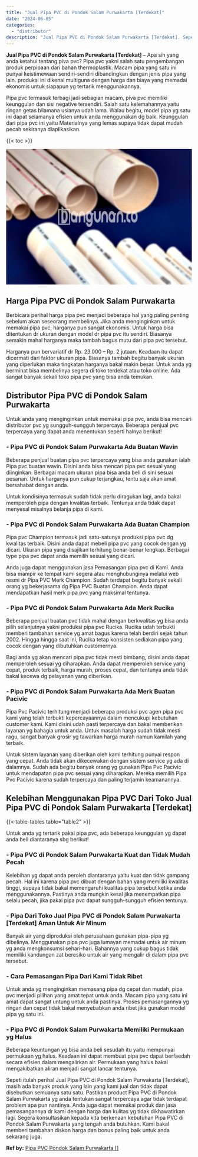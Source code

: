 ```yaml
---
title: "Jual Pipa PVC di Pondok Salam Purwakarta [Terdekat]"
date: "2024-06-05"
categories: 
  - "distributor"
description: "Jual Pipa PVC di Pondok Salam Purwakarta [Terdekat]. Sepeti itulah perihal Jual Pipa PVC di Pondok Salam Purwakarta [Terdekat], masih ada banyak produk yan..."
---
```


**Jual Pipa PVC di Pondok Salam Purwakarta \[Terdekat\]** – Apa sih yang anda ketahui tentang piva pvc? Pipa pvc yakni salah satu pengembangan produk perpipaan dari bahan thermoplastik. Macam pipa yang satu ini punyai keistimewaan sendiri-sendiri dibandingkan dengan jenis pipa yang lain. produksi ini dikenal multiguna dengan harga dan biaya yang memadai ekonomis untuk siapapun yg tertarik menggunakannya.

Pipa pvc termasuk terbagi jadi sebagian macam, piva pvc memiliki keunggulan dan sisi negative tersendiri. Salah satu kelemahannya yaitu ringan getas bilamana usianya udah lama. Walau begitu, model pipa yg satu ini dapat selamanya efisien untuk anda menggunakan dg baik. Keunggulan dari pipa pvc ini yaitu Materialnya yang lemas supaya tidak dapat mudah pecah sekiranya diaplikasikan.

{{< toc >}}

![Jual Pipa PVC di Pondok Salam Purwakarta [Terdekat]](/images/jaul-pipa-pvc-29.png)

## Harga Pipa PVC di Pondok Salam Purwakarta

Berbicara perihal harga pipa pvc menjadi beberapa hal yang paling penting sebelum akan seseorang membelinya. Jika anda menginginkan untuk memakai pipa pvc, harganya pun sangat ekonomis. Untuk harga bisa ditentukan dr ukuran dengan model dr pipa pvc itu sendiri. Biasanya semakin mahal harganya maka tambah bagus mutu dari pipa pvc tersebut.

Harganya pun bervariatif dr Rp. 23.000 – Rp. 2 jutaan. Keadaan itu dapat dicermati dari faktor ukuran pipa. Biasanya tambah begitu banyak ukuran yang diperlukan maka tingkatan harganya bakal makin besar. Untuk anda yg berminat bisa membelinya segera di toko terdekat atau toko online. Ada sangat banyak sekali toko pipa pvc yang bisa anda temukan.

## Distributor Pipa PVC di Pondok Salam Purwakarta

Untuk anda yang menginginkan untuk memakai pipa pvc, anda bisa mencari distributor pvc yg sungguh-sungguh terpercaya. Beberapa penjual pvc terpercaya yang dapat anda menentukan seperti halnya berikut!

### \- Pipa PVC di Pondok Salam Purwakarta Ada Buatan Wavin

Beberapa penjual buatan pipa pvc terpercaya yang bisa anda gunakan ialah Pipa pvc buatan wavin. Disini anda bisa mencari pipa pvc sesuai yang diinginkan. Berbagai macam ukuran pipa bisa anda beli di sini sesuai pesanan. Untuk harganya pun cukup terjangkau, tentu saja akan amat bersahabat dengan anda.

Untuk kondisinya termasuk sudah tidak perlu diragukan lagi, anda bakal memperoleh pipa dengan kwalitas terbaik. Tentunya anda tidak dapat menyesal misalnya belanja pipa di kami.

### \- Pipa PVC di Pondok Salam Purwakarta Ada Buatan Champion

Pipa pvc Champion termasuk jadi satu-satunya produksi pipa pvc dg kwalitas terbaik. Disini anda dapat mebeli pipa pvc yang cocok dengan yg dicari. Ukuran pipa yang disajikan terhitung benar-benar lengkap. Berbagai type pipa pvc dapat anda memilih sesuai yang dicari.

Anda juga dapat menggunakan jasa Pemasangan pipa pvc di Kami. Anda bisa mampir ke tempat kami segera atau menghubunginya melalui web resmi dr Pipa PVC Merk Champion. Sudah terdapat begitu banyak sekali orang yg bekerjasama dg Pipa PVC Buatan Champion. Anda dapat mendapatkan hasil merk pipa pvc yang maksimal tentunya.

### \- Pipa PVC di Pondok Salam Purwakarta Ada Merk Rucika

Beberapa penjual buatan pvc tidak mahal dengan berkwalitas yg bisa anda pilih selanjutnya yakni produksi pipa pvc Rucika. Rucika udah terbukti memberi tambahan service yg amat bagus karena telah berdiri sejak tahun 2002. Hingga hingga saat ini, Rucika tetap konsisten sediakan pipa yang cocok dengan yang dibutuhkan customernya.

Bagi anda yg akan mencari pipa pvc tidak mesti bimbang, disini anda dapat memperoleh sesuai yg diharapkan. Anda dapat memperoleh service yang cepat, produk terbaik, harga murah, proses cepat, dan tentunya anda tidak bakal kecewa dg pelayanan yang diberikan.

### \- Pipa PVC di Pondok Salam Purwakarta Ada Merk Buatan Pacivic

Pipa Pvc Pacivic terhitung menjadi beberapa produksi pvc agen pipa pvc kami yang telah terbukti kepercayaannya dalam mencukupi kebutuhan customer kami. Kami disini udah pasti terpercaya dan bakal memberikan layanan yg bahagia untuk anda. Untuk masalah harga sudah tidak mesti ragu, sangat banyak grosir yg tawarkan harga murah namun kamilah yang terbaik.

Untuk sistem layanan yang diberikan oleh kami terhitung punyai respon yang cepat. Anda tidak akan dikecewakan dengan sistem service yg ada di dalamnya. Sudah ada begitu banyak orang yg gunakan Pipa Pvc Pacivic untuk mendapatan pipa pvc sesuai yang diharapkan. Mereka memilih Pipa Pvc Pacivic karena sudah terpercaya dan paling terjamin keamanannya.

## Kelebihan Menggunakan Pipa PVC Dari Toko Jual Pipa PVC di Pondok Salam Purwakarta \[Terdekat\]

{{< table-tables table="table2" >}}

Untuk anda yg tertarik pakai pipa pvc, ada beberapa keunggulan yg dapat anda beli diantaranya sbg berikut!

### \- Pipa PVC di Pondok Salam Purwakarta Kuat dan Tidak Mudah Pecah

Kelebihan yg dapat anda peroleh diantaranya yaitu kuat dan tidak gampang pecah. Hal ini karena pipa pvc dibuat dengan bahan yang memiliki kwalitas tinggi, supaya tidak bakal memengaruhi kualitas pipa tersebut ketika anda menggunakannya. Pastinya anda mungkin kesal jika menempatkan pipa selalu pecah, jika pakai pipa pvc dapat sungguh-sungguh efisien tentunya.

### \- Pipa Dari Toko Jual Pipa PVC di Pondok Salam Purwakarta \[Terdekat\] Aman Untuk Air Minum

Banyak air yang diproduksi oleh perusahaan gunakan pipa-pipa yg dibelinya. Menggunakan pipa pvc juga lumayan memadai untuk air minum yg anda mengkonsumsi sehari-hari. Bahannya yang cukup bagus tidak memiliki kandungan zat beresiko untuk air yang mengalir di dalam pipa pvc tersebut.

### \- Cara Pemasangan Pipa Dari Kami Tidak Ribet

Untuk anda yg menginginkan memasang pipa dg cepat dan mudah, pipa pvc menjadi pilihan yang amat tepat untuk anda. Macam pipa yang satu ini amat dapat sangat untung untuk anda pastinya. Proses pemasangannya yg ringan dan cepat tidak bakal menyebabkan anda ribet jika gunakan model pipa yg satu ini.

### \- Pipa PVC di Pondok Salam Purwakarta Memiliki Permukaan yg Halus

Beberapa keuntungan yg bisa anda beli sesudah itu yaitu mempunyai permukaan yg halus. Keadaan ini dapat membuat pipa pvc dapat berfaedah secara efisien dalam mengalirkan air. Permukaan yang halus bakal mengakibatkan aliran menjadi sangat lancar tentunya.

Sepeti itulah perihal Jual Pipa PVC di Pondok Salam Purwakarta \[Terdekat\], masih ada banyak produk yang lain yang kami jual dan tidak dapat disebutkan semuanya satu satu. Pastikan product Pipa PVC di Pondok Salam Purwakarta yg anda tentukan sangat terpercaya agar tidak terdapat problem apa pun nantinya. Anda juga dapat memakai produk dan jasa pemasangannya dr kami dengan harga dan kulitas yg tidak dikhawatirkan lagi. Segera konsultasikan kepada kita berkenaan kebutuhan Pipa PVC di Pondok Salam Purwakarta yang tengah anda butuhkan. Kami bakal memberi tambahan diskon harga dan bonus paling baik untuk anda sekarang juga.

**Ref by:** [Pipa PVC Pondok Salam Purwakarta []](https://id.wikipedia.org/wiki/Pipa)
